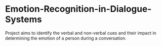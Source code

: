 # Emotion-Recognition-in-Dialogue-Systems
Project aims to identify the verbal and non-verbal cues and their impact in determining the emotion of a person during a conversation.
